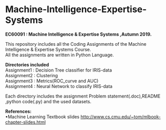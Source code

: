 # Machine-Intelligence-Expertise-Systems
__EC60091 : Machine Intelligence & Expertise Systems ,Autumn 2019.__

This repository includes all the Coding Assignments of the Machine Intelligence & Expertise Systems Course.\
All the assignments are written in Python Language.

__Directories included__\
Assignment1 : Decision Tree classifier for IRIS-data\
Assignment2 : Clustering \
Assignment3 : Metrics(ROC_curve and AUC)\
Assignment4 : Neural Network to classify IRIS-data 

Each directory includes the assignment Problem statement(.doc),README ,python code(.py) and the used datasets.

 
__References:__\
•Machine Learning Textbook slides http://www.cs.cmu.edu/~tom/mlbook-chapter-slides.html

